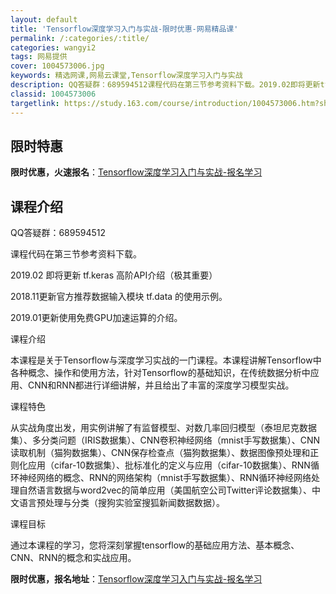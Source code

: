 ```yaml
---
layout: default
title: 'Tensorflow深度学习入门与实战-限时优惠-网易精品课'
permalink: /:categories/:title/
categories: wangyi2
tags: 网易提供
cover: 1004573006.jpg
keywords: 精选网课,网易云课堂,Tensorflow深度学习入门与实战
description: QQ答疑群：689594512课程代码在第三节参考资料下载。2019.02即将更新tf.keras高阶API介绍（极其重
classid: 1004573006
targetlink: https://study.163.com/course/introduction/1004573006.htm?share=1&shareId=1025206652&utm_campaign=share&utm_medium=iphoneShare&utm_source=&utm_u=1025206652
---
```


## 限时特惠

**限时优惠，火速报名**：[Tensorflow深度学习入门与实战-报名学习](https://study.163.com/course/introduction/1004573006.htm?share=1&shareId=1025206652&utm_campaign=share&utm_medium=iphoneShare&utm_source=&utm_u=1025206652)

## 课程介绍

QQ答疑群：689594512

课程代码在第三节参考资料下载。



2019.02 即将更新 tf.keras 高阶API介绍（极其重要）



2018.11更新官方推荐数据输入模块 tf.data 的使用示例。

2019.01更新使用免费GPU加速运算的介绍。



课程介绍

本课程是关于Tensorflow与深度学习实战的一门课程。本课程讲解Tensorflow中各种概念、操作和使用方法，针对Tensorflow的基础知识，在传统数据分析中应用、CNN和RNN都进行详细讲解，并且给出了丰富的深度学习模型实战。



课程特色

从实战角度出发，用实例讲解了有监督模型、对数几率回归模型（泰坦尼克数据集）、多分类问题（IRIS数据集）、CNN卷积神经网络（mnist手写数据集）、CNN读取机制（猫狗数据集）、CNN保存检查点（猫狗数据集）、数据图像预处理和正则化应用（cifar-10数据集）、批标准化的定义与应用（cifar-10数据集）、RNN循环神经网络的概念、RNN的网络架构（mnist手写数据集）、RNN循环神经网络处理自然语言数据与word2vec的简单应用（美国航空公司Twitter评论数据集）、中文语言预处理与分类（搜狗实验室搜狐新闻数据数据）。



课程目标

通过本课程的学习，您将深刻掌握tensorflow的基础应用方法、基本概念、CNN、RNN的概念和实战应用。

**限时优惠，报名地址**：[Tensorflow深度学习入门与实战-报名学习](https://study.163.com/course/introduction/1004573006.htm?share=1&shareId=1025206652&utm_campaign=share&utm_medium=iphoneShare&utm_source=&utm_u=1025206652)

